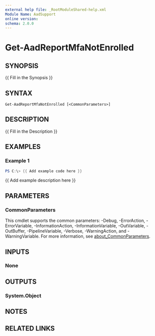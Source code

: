 ```yaml
---
external help file: _RootModuleShared-help.xml
Module Name: AadSupport
online version:
schema: 2.0.0
---
```


# Get-AadReportMfaNotEnrolled

## SYNOPSIS
{{ Fill in the Synopsis }}

## SYNTAX

```
Get-AadReportMfaNotEnrolled [<CommonParameters>]
```

## DESCRIPTION
{{ Fill in the Description }}

## EXAMPLES

### Example 1
```powershell
PS C:\> {{ Add example code here }}
```

{{ Add example description here }}

## PARAMETERS

### CommonParameters
This cmdlet supports the common parameters: -Debug, -ErrorAction, -ErrorVariable, -InformationAction, -InformationVariable, -OutVariable, -OutBuffer, -PipelineVariable, -Verbose, -WarningAction, and -WarningVariable. For more information, see [about_CommonParameters](http://go.microsoft.com/fwlink/?LinkID=113216).

## INPUTS

### None

## OUTPUTS

### System.Object
## NOTES

## RELATED LINKS
